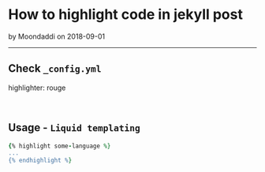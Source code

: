 # How to highlight code in jekyll post

by Moondaddi on 2018-09-01

---

## Check `_config.yml`

highlighter: rouge

<br />

## Usage - `Liquid templating`

```rb
{% highlight some-language %}
...
{% endhighlight %}
```
